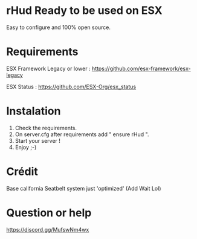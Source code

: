 # rHud Ready to be used on ESX

  Easy to configure and 100% open source.

# Requirements

  ESX Framework Legacy or lower : https://github.com/esx-framework/esx-legacy
  
  ESX Status : https://github.com/ESX-Org/esx_status
  
# Instalation

  1. Check the requirements.
  2. On server.cfg after requirements add " ensure rHud ".
  3. Start your server !
  4. Enjoy ;-)

# Crédit

Base california Seatbelt system just 'optimized' (Add Wait Lol)

# Question or help

https://discord.gg/MufswNm4wx
